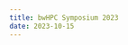 ```yaml
---
title: bwHPC Symposium 2023
date: 2023-10-15
---
```


<div style="width:100%;aspect-ratio:.7071">
    <object width="100%" height="100%" data="main.pdf">
    </object>
</div>
